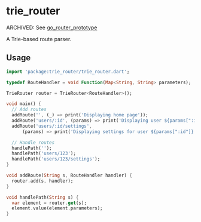 # trie_router
ARCHIVED: See [go_router_prototype](https://github.com/johnpryan/go_router_prototype)

A Trie-based route parser.

## Usage

```dart
import 'package:trie_router/trie_router.dart';

typedef RouteHandler = void Function(Map<String, String> parameters);

TrieRouter router = TrieRouter<RouteHandler>();

void main() {
  // Add routes
  addRoute('', (_) => print('Displaying home page'));
  addRoute('users/:id', (params) => print('Displaying user ${params[":id"]}'));
  addRoute('users/:id/settings',
      (params) => print('Displaying settings for user ${params[":id"]}'));

  // Handle routes
  handlePath('');
  handlePath('users/123');
  handlePath('users/123/settings');
}

void addRoute(String s, RouteHandler handler) {
  router.add(s, handler);
}

void handlePath(String s) {
  var element = router.get(s);
  element.value(element.parameters);
}
```
